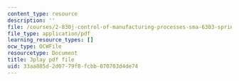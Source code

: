 ```yaml
---
content_type: resource
description: ''
file: /courses/2-830j-control-of-manufacturing-processes-sma-6303-spring-2008/33aa885d2d0779f8fcbb070703d4de74_FuGcyIynuxg.pdf
file_type: application/pdf
learning_resource_types: []
ocw_type: OCWFile
resourcetype: Document
title: 3play pdf file
uid: 33aa885d-2d07-79f8-fcbb-070703d4de74
---
```

